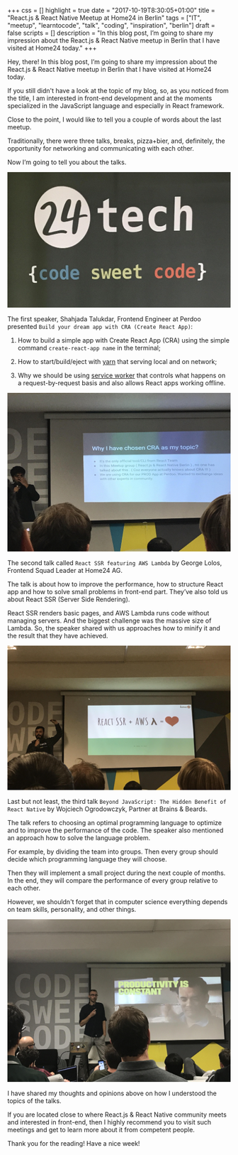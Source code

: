 +++
css = []
highlight = true
date = "2017-10-19T8:30:05+01:00"
title = "React.js & React Native Meetup at Home24 in Berlin"
tags = ["IT", "meetup", "learntocode", "talk", "coding", "inspiration", "berlin"]
draft = false
scripts = []
description = "In this blog post, I’m going to share my impression about the React.js & React Native meetup in Berlin that I have visited at Home24 today."
+++

Hey, there! In this blog post, I’m going to share my impression about the React.js & React Native meetup in Berlin that I have visited at Home24 today.

If you still didn't have a look at the topic of my blog, so, as you noticed from the title, I am interested in front-end development and at the moments specialized in the JavaScript language and especially in React framework.

Close to the point, I would like to tell you a couple of words about the last meetup.

Traditionally, there were three talks, breaks, pizza+bier, and, definitely, the opportunity for networking and communicating with each other.

Now I’m going to tell you about the talks.

![Photo-1](/blog/images/react-meetup-1.jpg)

The first speaker, Shahjada Talukdar, Frontend Engineer at Perdoo presented `Build your dream app with CRA (Create React App)`:

1. How to build a simple app with Create React App (CRA) using the simple command `create-react-app name` in the terminal;

2. How to start/build/eject with [yarn](https://yarnpkg.com/lang/en/) that serving local and on network;

3. Why we should be using [service worker](https://developers.google.com/web/fundamentals/primers/service-workers/?hl=en) that controls what happens on a request-by-request basis and also allows React apps working offline.

![Photo-2](/blog/images/react-meetup-2.jpg)

The second talk called `React SSR featuring AWS Lambda` by George Lolos, Frontend Squad Leader at Home24 AG.

The talk is about how to improve the performance, how to structure React app and how to solve small problems in front-end part. They’ve also told us about React SSR (Server Side Rendering).

React SSR renders basic pages, and AWS Lambda runs code without managing servers. And the biggest challenge was the massive size of Lambda. So, the speaker shared with us approaches how to minify it and the result that they have achieved.

![Photo-3](/blog/images/react-meetup-3.jpg)

Last but not least, the third talk `Beyond JavaScript: The Hidden Benefit of React Native` by Wojciech Ogrodowczyk, Partner at Brains & Beards.

The talk refers to choosing an optimal programming language to optimize and to improve the performance of the code. The speaker also mentioned an approach how to solve the language problem.

For example, by dividing the team into groups. Then every group should decide which programming language they will choose.

Then they will implement a small project during the next couple of months. In the end, they will compare the performance of every group relative to each other.

However, we shouldn't forget that in computer science everything depends on team skills, personality, and other things.

![Photo-4](/blog/images/react-meetup-4.jpg)

I have shared my thoughts and opinions above on how I understood the topics of the talks.

If you are located close to where React.js & React Native community meets and interested in front-end, then I highly recommend you to visit such meetings and get to learn more about it from competent people.

Thank you for the reading! Have a nice week!
